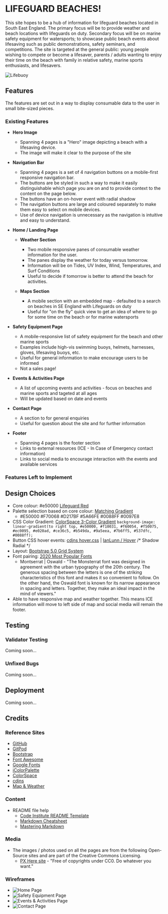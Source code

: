 # LIFEGUARD BEACHES!

This site hopes to be a hub of information for lifeguard beaches located in South East England. The primary focus will be to provide weather and beach locations with lifeguards on duty. Secondary focus will be on marine safety equipment for watersports; to showcase public beach events about lifesaving such as public demonstrations, safety seminars, and competitions. The site is targeted at the general public: young people wishing to compete or become a lifesaver, parents / adults wanting to enjoy their time on the beach with family in relative safety, marine sports enthusiasts, and lifesavers. 

![Lifebuoy](https://c.pxhere.com/photos/2f/99/lifeguard_summer_beach_sand_sea-224.jpg!d)

## Features

The features are set out in a way to display consumable data to the user in small bite-sized pieces.

### Existing Features

+ __Hero Image__

    + Spanning 4 pages is a "Hero" image depicting a beach with a lifesaving device.
    + The image will make it clear to the purpose of the site

+ __Navigation Bar__

    + Spanning 4 pages is a set of 4 navigation buttons on a mobile-first responsive navigation bar.
    + The buttons are be styled in such a way to make it easily distinguishable which page you are on and to provide context to the content on the page below.
    + The buttons have an on-hover event with radial shadow
    + The navigation buttons are large and coloured separately to make them easy to select on mobile devices.
    + Use of device navigation is unnecessary as the navigation is intuitive and easy to understand.

+ __Home / Landing Page__

    + __Weather Section__

        + Two mobile responsive panes of consumable weather information for the user.
        + The panes display the weather for today versus tomorrow.
        + Information will be on Tides, UV Index, Wind, Temperatures, and Surf Conditions
        + Useful to decide if tomorrow is better to attend the beach for activities.

    + __Maps Section__

        + A mobile section with an embedded map - defaulted to a search on beaches in SE England with Lifeguards on duty
        + Useful for "on the fly" quick view to get an idea of where to go for some time on the beach or for marine watersports

+ __Safety Equipment Page__

    + A mobile-responsive list of safety equipment for the beach and other marine sports
    + Examples include high-vis swimming buoys, helmets, harnesses, gloves, lifesaving buoys, etc.
    + Useful for general information to make encourage users to be informed
    + Not a sales page!

+ __Events & Activities Page__

    + A list of upcoming events and activities - focus on beaches and marine sports and tageted at all ages
    + Will be updated based on date and events

+ __Contact Page__

    + A section to for general enquiries
    + Useful for question about the site and for further information

+ __Footer__

    + Spanning 4 pages is the footer section
    + Links to external resources (ICE - In Case of Emergency contact information)
    + Links to social media to encourage interaction with the events and available services

### Features Left to Implement

## Design Choices

+ Core colour: #e50000 [Lifeguard Red](https://icolorpalette.com/color/lifeguard-red)
+ Palette selection based on core colour: [Matching Gradient](https://mycolor.space/?hex=%23E50000&sub=1)
    + #E50000 #F70068 #D217BF #5A66FE #0088FF #0097E8
+ CSS Color Gradient: [ColorSpace 3-Color Gradient](https://mycolor.space/gradient3) `background-image: linear-gradient(to right top, #e50000, #f10031, #f60054, #f50075, #ec0095, #e020ad, #ce36c5, #b549da, #9a5eea, #7b6ff5, #537dfc, #0088ff);`
+ Button CSS hover events: [cdjns hover.css](https://cdnjs.com/libraries/hover.css) | [IanLunn / Hover](https://github.com/IanLunn/Hover/blob/master/css/hover.css) /* Shadow Radial */
+ Layout: [Bootstrap 5.0 Grid System](https://getbootstrap.com/docs/5.0/layout/grid/)
+ Font pairing: [2020 Most Popular Fonts](https://govisually.com/blog/2020s-top-20-google-font-pairs-for-your-next-project/)
    + Montserrat | Oswald - "The Monsterrat font was designed in agreement with the urban typography of the 20th century. The generous spacing between the letters is one of the striking characteristics of this font and makes it so convenient to follow. On the other hand, the Oswald font is known for its narrow appearance in spacing and letters. Together, they make an ideal impact in the mind of viewers."
+ Able to have responsive map and weather together. This means ICE information will move to left side of map and social media will remain the footer.

## Testing

### Validator Testing 

Coming soon...

### Unfixed Bugs

Coming soon...

## Deployment

Coming soon...

## Credits

### Reference Sites

+ [GitHub](https://github.com/)
+ [GitPod](https://gitpod.io/)
+ [Bootstrap](https://getbootstrap.com/)
+ [Font Awesome](https://fontawesome.com/)
+ [Google Fonts](https://fonts.google.com/)
+ [iColorPalette](https://icolorpalette.com/)
+ [ColorSpace](https://mycolor.space/)
+ [cdjns](https://cdnjs.com/)
+ [Map & Weather](https://www.windy.com/-Embed-widget-on-page/widgets?50.870,-1.309,5)

### Content

+ README file help
    + [Code Institute README Template](https://github.com/Code-Institute-Solutions/readme-template)
    + [Markdown Cheatsheet](https://github.com/adam-p/markdown-here/wiki/Markdown-Cheatsheet)
    + [Mastering Markdown](https://guides.github.com/features/mastering-markdown/)

### Media

+ The images / photos used on all the pages are from the following Open-Source sites and are part of the Creative Commons Licensing.
    + [PX Here site](https://pxhere.com/) - "Free of copyrights under CC0. Do whatever you want."

### Wireframes
+ ![Home Page](https://github.com/greggo58/CI-MS1-LifeguardBeaches/blob/master/assets/images/Lifeguard%20Static%20Site%20Home%20Page.png)
+ ![Safety Equipment Page](https://github.com/greggo58/CI-MS1-LifeguardBeaches/blob/master/assets/images/Lifeguard%20Static%20Site%20Safety%20Equipment%20Page.png)
+ ![Events & Activities Page](https://github.com/greggo58/CI-MS1-LifeguardBeaches/blob/master/assets/images/Lifeguard%20Static%20Site%20Events%20Page.png)
+ ![Contact Page](https://github.com/greggo58/CI-MS1-LifeguardBeaches/blob/master/assets/images/Lifeguard%20Static%20Site%20Emergency%20Contact%20Page.png)